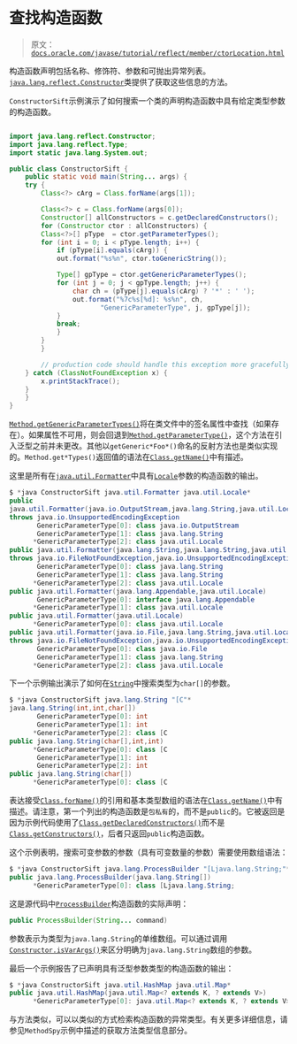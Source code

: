 # 查找构造函数

> 原文：[`docs.oracle.com/javase/tutorial/reflect/member/ctorLocation.html`](https://docs.oracle.com/javase/tutorial/reflect/member/ctorLocation.html)

构造函数声明包括名称、修饰符、参数和可抛出异常列表。[`java.lang.reflect.Constructor`](https://docs.oracle.com/javase/8/docs/api/java/lang/reflect/Constructor.html)类提供了获取这些信息的方法。

``ConstructorSift``示例演示了如何搜索一个类的声明构造函数中具有给定类型参数的构造函数。

```java

import java.lang.reflect.Constructor;
import java.lang.reflect.Type;
import static java.lang.System.out;

public class ConstructorSift {
    public static void main(String... args) {
	try {
	    Class<?> cArg = Class.forName(args[1]);

	    Class<?> c = Class.forName(args[0]);
	    Constructor[] allConstructors = c.getDeclaredConstructors();
	    for (Constructor ctor : allConstructors) {
		Class<?>[] pType  = ctor.getParameterTypes();
		for (int i = 0; i < pType.length; i++) {
		    if (pType[i].equals(cArg)) {
			out.format("%s%n", ctor.toGenericString());

			Type[] gpType = ctor.getGenericParameterTypes();
			for (int j = 0; j < gpType.length; j++) {
			    char ch = (pType[j].equals(cArg) ? '*' : ' ');
			    out.format("%7c%s[%d]: %s%n", ch,
				       "GenericParameterType", j, gpType[j]);
			}
			break;
		    }
		}
	    }

        // production code should handle this exception more gracefully
	} catch (ClassNotFoundException x) {
	    x.printStackTrace();
	}
    }
}

```

[`Method.getGenericParameterTypes()`](https://docs.oracle.com/javase/8/docs/api/java/lang/reflect/Method.html#getGenericParameterTypes--)将在类文件中的签名属性中查找（如果存在）。如果属性不可用，则会回退到[`Method.getParameterType()`](https://docs.oracle.com/javase/8/docs/api/java/lang/reflect/Method.html#getParameterType--)，这个方法在引入泛型之前并未更改。其他以`getGeneric*Foo*()`命名的反射方法也是类似实现的。`Method.get*Types()`返回值的语法在[`Class.getName()`](https://docs.oracle.com/javase/8/docs/api/java/lang/Class.html#getName--)中有描述。

这里是所有在[`java.util.Formatter`](https://docs.oracle.com/javase/8/docs/api/java/util/Formatter.html)中具有[`Locale`](https://docs.oracle.com/javase/8/docs/api/java/util/Locale.html)参数的构造函数的输出。

```java
$ *java ConstructorSift java.util.Formatter java.util.Locale*
public
java.util.Formatter(java.io.OutputStream,java.lang.String,java.util.Locale)
throws java.io.UnsupportedEncodingException
       GenericParameterType[0]: class java.io.OutputStream
       GenericParameterType[1]: class java.lang.String
      *GenericParameterType[2]: class java.util.Locale
public java.util.Formatter(java.lang.String,java.lang.String,java.util.Locale)
throws java.io.FileNotFoundException,java.io.UnsupportedEncodingException
       GenericParameterType[0]: class java.lang.String
       GenericParameterType[1]: class java.lang.String
      *GenericParameterType[2]: class java.util.Locale
public java.util.Formatter(java.lang.Appendable,java.util.Locale)
       GenericParameterType[0]: interface java.lang.Appendable
      *GenericParameterType[1]: class java.util.Locale
public java.util.Formatter(java.util.Locale)
      *GenericParameterType[0]: class java.util.Locale
public java.util.Formatter(java.io.File,java.lang.String,java.util.Locale)
throws java.io.FileNotFoundException,java.io.UnsupportedEncodingException
       GenericParameterType[0]: class java.io.File
       GenericParameterType[1]: class java.lang.String
      *GenericParameterType[2]: class java.util.Locale

```

下一个示例输出演示了如何在[`String`](https://docs.oracle.com/javase/8/docs/api/java/lang/String.html)中搜索类型为`char[]`的参数。

```java
$ *java ConstructorSift java.lang.String "[C"*
java.lang.String(int,int,char[])
       GenericParameterType[0]: int
       GenericParameterType[1]: int
      *GenericParameterType[2]: class [C
public java.lang.String(char[],int,int)
      *GenericParameterType[0]: class [C
       GenericParameterType[1]: int
       GenericParameterType[2]: int
public java.lang.String(char[])
      *GenericParameterType[0]: class [C

```

表达接受[`Class.forName()`](https://docs.oracle.com/javase/8/docs/api/java/lang/Class.html#forName-java.lang.String-)的引用和基本类型数组的语法在[`Class.getName()`](https://docs.oracle.com/javase/8/docs/api/java/lang/Class.html#getName--)中有描述。请注意，第一个列出的构造函数是`包私有`的，而不是`public`的。它被返回是因为示例代码使用了[`Class.getDeclaredConstructors()`](https://docs.oracle.com/javase/8/docs/api/java/lang/Class.html#getDeclaredConstructors--)而不是[`Class.getConstructors()`](https://docs.oracle.com/javase/8/docs/api/java/lang/Class.html#getConstructors--)，后者只返回`public`构造函数。

这个示例表明，搜索可变参数的参数（具有可变数量的参数）需要使用数组语法：

```java
$ *java ConstructorSift java.lang.ProcessBuilder "[Ljava.lang.String;"*
public java.lang.ProcessBuilder(java.lang.String[])
      *GenericParameterType[0]: class [Ljava.lang.String;

```

这是源代码中[`ProcessBuilder`](https://docs.oracle.com/javase/8/docs/api/java/lang/ProcessBuilder.html#ProcessBuilder-java.lang.String...-)构造函数的实际声明：

```java
public ProcessBuilder(String... command)

```

参数表示为类型为`java.lang.String`的单维数组。可以通过调用[`Constructor.isVarArgs()`](https://docs.oracle.com/javase/8/docs/api/java/lang/reflect/Constructor.html#isVarArgs--)来区分明确为`java.lang.String`数组的参数。

最后一个示例报告了已声明具有泛型参数类型的构造函数的输出：

```java
$ *java ConstructorSift java.util.HashMap java.util.Map*
public java.util.HashMap(java.util.Map<? extends K, ? extends V>)
      *GenericParameterType[0]: java.util.Map<? extends K, ? extends V>

```

与方法类似，可以以类似的方式检索构造函数的异常类型。有关更多详细信息，请参见``MethodSpy``示例中描述的获取方法类型信息部分。
